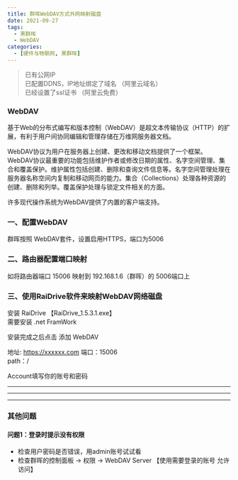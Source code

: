 ```yaml
---
title: 群晖WebDAV方式外网映射磁盘
date: 2021-09-27
tags: 
  - 黑群晖
  - WebDAV
categories:
  - [硬件与物联网, 黑群晖]
---
```



> 已有公网IP  
> 已配置DDNS，IP地址绑定了域名 （阿里云域名）  
> 已经设置了ssl证书  （阿里云免费）  

### WebDAV
基于Web的分布式编写和版本控制（WebDAV）是超文本传输协议（HTTP）的扩展，有利于用户间协同编辑和管理存储在万维网服务器文档。  

WebDAV协议为用户在服务器上创建、更改和移动文档提供了一个框架。WebDAV协议最重要的功能包括维护作者或修改日期的属性、名字空间管理、集合和覆盖保护。维护属性包括创建、删除和查询文件信息等。名字空间管理处理在服务器名称空间内复制和移动网页的能力。集合（Collections）处理各种资源的创建、删除和列举。覆盖保护处理与锁定文件相关的方面。

许多现代操作系统为WebDAV提供了内置的客户端支持。


### 一、配置WebDAV
群晖按照 WebDAV套件，设置启用HTTPS，端口为5006


### 二、路由器配置端口映射

如将路由器端口 15006 映射到 192.168.1.6（群晖）的 5006端口上

### 三、使用RaiDrive软件来映射WebDAV网络磁盘

安装 RaiDrive 【RaiDrive_1.5.3.1.exe】   
需要安装 .net FramWork  

安装完成之后点击 添加 WebDAV

地址: https://xxxxxx.com  端口：15006  
    path：/
    
Account填写你的账号和密码


-------

-------

-------



### 其他问题

#### 问题1：登录时提示没有权限
- 检查用户密码是否错误，用admin账号试试看
- 检查群晖的控制面板 -> 权限 -> WebDAV Server  【使用需要登录的账号 允许访问】
